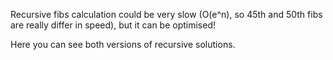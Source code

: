 Recursive fibs calculation could be very slow (O(e^n), so 45th and 50th fibs are really differ in speed),
but it can be optimised!

Here you can see both versions of recursive solutions.
